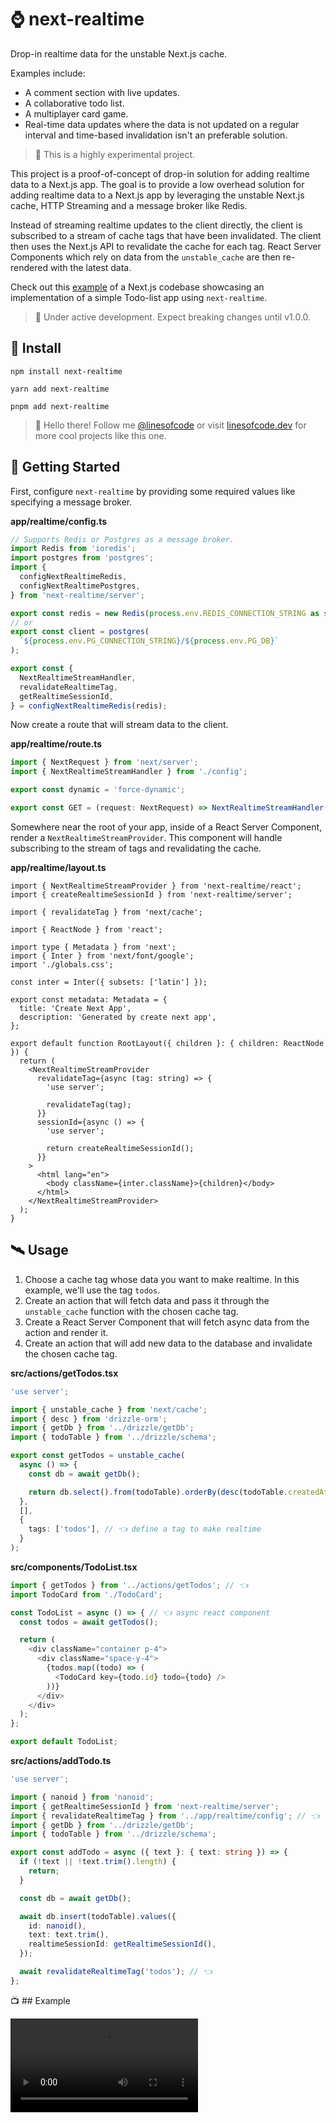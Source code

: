 # ⌚️ next-realtime

Drop-in realtime data for the unstable Next.js cache.

Examples include:

- A comment section with live updates.
- A collaborative todo list.
- A multiplayer card game.
- Real-time data updates where the data is not updated on a regular interval and time-based invalidation isn't an preferable solution.

> 🔬 This is a highly experimental project.

This project is a proof-of-concept of drop-in solution for adding realtime data to a Next.js app. The goal is to provide a low overhead solution for adding realtime data to a Next.js app by leveraging the unstable Next.js cache, HTTP Streaming and a message broker like Redis.

Instead of streaming realtime updates to the client directly, the client is subscribed to a stream of cache tags that have been invalidated. The client then uses the Next.js API to revalidate the cache for each tag. React Server Components which rely on data from the `unstable_cache` are then re-rendered with the latest data.

Check out this [example](https://github.com/TimMikeladze/next-realtime/tree/master/examples/next-realtime-example) of a Next.js codebase showcasing an implementation of a simple Todo-list app using `next-realtime`.

> 🚧 Under active development. Expect breaking changes until v1.0.0.

## 📡 Install

```console
npm install next-realtime

yarn add next-realtime

pnpm add next-realtime
```

> 👋 Hello there! Follow me [@linesofcode](https://twitter.com/linesofcode) or visit [linesofcode.dev](https://linesofcode.dev) for more cool projects like this one.

## 🚀 Getting Started

First, configure `next-realtime` by providing some required values like specifying a message broker.

**app/realtime/config.ts**

```ts
// Supports Redis or Postgres as a message broker.
import Redis from 'ioredis';
import postgres from 'postgres';
import {
  configNextRealtimeRedis,
  configNextRealtimePostgres,
} from 'next-realtime/server';

export const redis = new Redis(process.env.REDIS_CONNECTION_STRING as string);
// or
export const client = postgres(
  `${process.env.PG_CONNECTION_STRING}/${process.env.PG_DB}`
);

export const {
  NextRealtimeStreamHandler,
  revalidateRealtimeTag,
  getRealtimeSessionId,
} = configNextRealtimeRedis(redis);
```

Now create a route that will stream data to the client.

**app/realtime/route.ts**

```ts
import { NextRequest } from 'next/server';
import { NextRealtimeStreamHandler } from './config';

export const dynamic = 'force-dynamic';

export const GET = (request: NextRequest) => NextRealtimeStreamHandler(request);
```

Somewhere near the root of your app, inside of a React Server Component, render a `NextRealtimeStreamProvider`. This component will handle subscribing to the stream of tags and revalidating the cache.

**app/realtime/layout.ts**

```tsx
import { NextRealtimeStreamProvider } from 'next-realtime/react';
import { createRealtimeSessionId } from 'next-realtime/server';

import { revalidateTag } from 'next/cache';

import { ReactNode } from 'react';

import type { Metadata } from 'next';
import { Inter } from 'next/font/google';
import './globals.css';

const inter = Inter({ subsets: ['latin'] });

export const metadata: Metadata = {
  title: 'Create Next App',
  description: 'Generated by create next app',
};

export default function RootLayout({ children }: { children: ReactNode }) {
  return (
    <NextRealtimeStreamProvider
      revalidateTag={async (tag: string) => {
        'use server';

        revalidateTag(tag);
      }}
      sessionId={async () => {
        'use server';

        return createRealtimeSessionId();
      }}
    >
      <html lang="en">
        <body className={inter.className}>{children}</body>
      </html>
    </NextRealtimeStreamProvider>
  );
}
```

## 🛰️ Usage

1. Choose a cache tag whose data you want to make realtime. In this example, we'll use the tag `todos`.
2. Create an action that will fetch data and pass it through the `unstable_cache` function with the chosen cache tag.
3. Create a React Server Component that will fetch async data from the action and render it.
4. Create an action that will add new data to the database and invalidate the chosen cache tag.

**src/actions/getTodos.tsx**

```ts
'use server';

import { unstable_cache } from 'next/cache';
import { desc } from 'drizzle-orm';
import { getDb } from '../drizzle/getDb';
import { todoTable } from '../drizzle/schema';

export const getTodos = unstable_cache(
  async () => {
    const db = await getDb();

    return db.select().from(todoTable).orderBy(desc(todoTable.createdAt));
  },
  [],
  {
    tags: ['todos'], // 👈 define a tag to make realtime
  }
);
```

**src/components/TodoList.tsx**

```ts
import { getTodos } from '../actions/getTodos'; // 👈
import TodoCard from './TodoCard';

const TodoList = async () => { // 👈 async react component
  const todos = await getTodos();

  return (
    <div className="container p-4">
      <div className="space-y-4">
        {todos.map((todo) => (
          <TodoCard key={todo.id} todo={todo} />
        ))}
      </div>
    </div>
  );
};

export default TodoList;
```

**src/actions/addTodo.ts**

```ts
'use server';

import { nanoid } from 'nanoid';
import { getRealtimeSessionId } from 'next-realtime/server';
import { revalidateRealtimeTag } from '../app/realtime/config'; // 👈
import { getDb } from '../drizzle/getDb';
import { todoTable } from '../drizzle/schema';

export const addTodo = async ({ text }: { text: string }) => {
  if (!text || !text.trim().length) {
    return;
  }

  const db = await getDb();

  await db.insert(todoTable).values({
    id: nanoid(),
    text: text.trim(),
    realtimeSessionId: getRealtimeSessionId(),
  });

  await revalidateRealtimeTag('todos'); // 👈
};
```

📺 ## Example

![](docs/example.mov)

<!-- TSDOC_START -->

<!-- TSDOC_END -->
